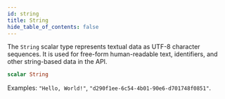 ```yaml
---
id: string
title: String
hide_table_of_contents: false
---
```



The `String` scalar type represents textual data as UTF-8 character sequences. It is used for free-form human-readable text, identifiers, and other string-based data in the API.

```graphql
scalar String
```


Examples: `"Hello, World!"`, `"d290f1ee-6c54-4b01-90e6-d701748f0851"`.